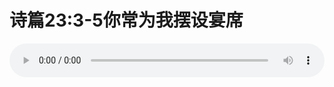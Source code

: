 # 诗篇23:3-5你常为我摆设宴席

<audio style="width: 100%;" preload="false" controls controlslist="nodownload"><source src="//cdn.wechat.edu.pl/audio/mp3/old/12206.mp3" type="audio/mpeg">Your browser does not support the audio element.</audio>


